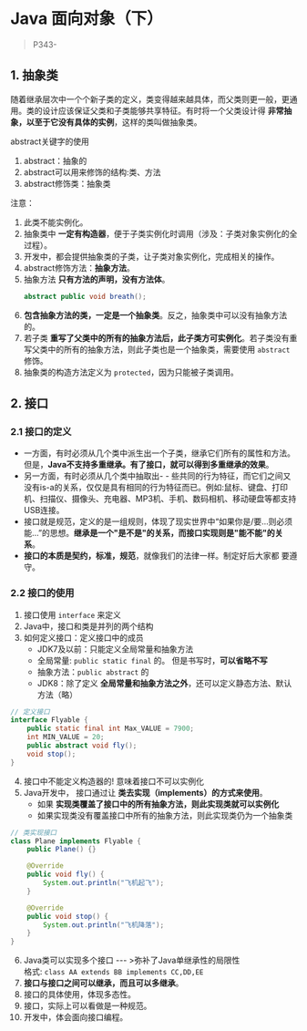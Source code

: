 # Java 面向对象（下）

> P343-

## 1. 抽象类

随着继承层次中一个个新子类的定义，类变得越来越具体，而父类则更一般，更通用。类的设计应该保证父类和子类能够共享特征。有时将一个父类设计得 **非常抽象，以至于它没有具体的实例**，这样的类叫做抽象类。

abstract关键字的使用
1. abstract：抽象的
2. abstract可以用来修饰的结构:类、方法
3. abstract修饰类：抽象类

注意：

1. 此类不能实例化。
2. 抽象类中 **一定有构造器**，便于子类实例化时调用（涉及：子类对象实例化的全过程）。
3. 开发中，都会提供抽象类的子类，让子类对象实例化，完成相关的操作。
4. abstract修饰方法：**抽象方法**。
5. 抽象方法 **只有方法的声明，没有方法体**。
    ```java
    abstract public void breath();
    ```
6. **包含抽象方法的类，一定是一个抽象类**。反之，抽象类中可以没有抽象方法的。
7. 若子类 **重写了父类中的所有的抽象方法后，此子类方可实例化**。若子类没有重写父类中的所有的抽象方法，则此子类也是一个抽象类，需要使用 `abstract` 修饰。
8. 抽象类的构造方法定义为 `protected`，因为只能被子类调用。

## 2. 接口

### 2.1 接口的定义

- 一方面，有时必须从几个类中派生出一个子类，继承它们所有的属性和方法。但是，**Java不支持多重继承。有了接口，就可以得到多重继承的效果**。
- 另一方面，有时必须从几个类中抽取出- - 些共同的行为特征，而它们之间又
没有is-a的关系，仅仅是具有相同的行为特征而已。例如:鼠标、键盘、打印机、扫描仪、摄像头、充电器、MP3机、手机、数码相机、移动硬盘等都支持USB连接。
- 接口就是规范，定义的是一组规则，体现了现实世界中“如果你是/要...则必须能...”的思想。**继承是一个"是不是"的关系，而接口实现则是"能不能"的关系**。
- **接口的本质是契约，标准，规范**，就像我们的法律一样。制定好后大家都
要遵守。

### 2.2 接口的使用

1. 接口使用 `interface` 来定义
2. Java中，接口和类是并列的两个结构
3. 如何定义接口：定义接口中的成员
    - JDK7及以前：只能定义全局常量和抽象方法
    - 全局常量: `public static final` 的。 但是书写时，**可以省略不写**
    - 抽象方法：`public abstract` 的
    - JDK8：除了定义 **全局常量和抽象方法之外**，还可以定义静态方法、默认方法（略）
```java
// 定义接口
interface Flyable {
    public static final int Max_VALUE = 7900;
    int MIN_VALUE = 20;
    public abstract void fly();
    void stop();
}
```
4. 接口中不能定义构造器的! 意味着接口不可以实例化
5. Java开发中， 接口通过让 **类去实现（implements）的方式来使用**。
    - 如果 **实现类覆盖了接口中的所有抽象方法，则此实现类就可以实例化**
    - 如果实现类没有覆盖接口中所有的抽象方法，则此实现类仍为一个抽象类
```java
// 类实现接口
class Plane implements Flyable {
    public Plane() {}

    @Override
    public void fly() {
        System.out.println("飞机起飞");
    }

    @Override
    public void stop() {
        System.out.println("飞机降落");
    }
}
```
6. Java类可以实现多个接口 --- >弥补了Java单继承性的局限性  
    格式: `class AA extends BB implements CC,DD,EE`
7. **接口与接口之间可以继承，而且可以多继承**。
8. 接口的具体使用，体现多态性。
9. 接口，实际上可以看做是一种规范。
10. 开发中，体会面向接口编程。